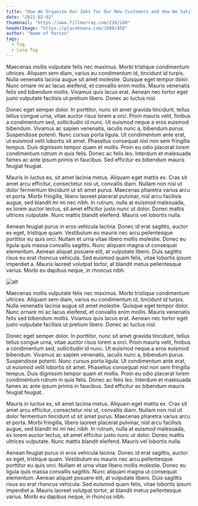 ```yaml
---
title: "How We Organize Our Jobs for Our New Customers and How We Satify Them."
date: "2021-02-02"
thumbnail: "https://www.fillmurray.com/220/160"
headerImage: "https://placekeanu.com/1000/450"
author: "Name of Person"
tags:
  - Tag
  - Long Tag
---
```


Maecenas mollis vulputate felis nec maximus. Morbi tristique condimentum ultrices. Aliquam sem diam, varius eu condimentum id, tincidunt id turpis. Nulla venenatis lacinia augue sit amet molestie. Quisque eget tempor dolor. Nunc ornare mi ac lacus eleifend, et convallis enim mollis. Mauris venenatis felis sed bibendum mollis. Vivamus quis lacus erat. Aenean nec tortor eget justo vulputate facilisis ut pretium libero. Donec ac luctus nisl.

Donec eget semper dolor. In porttitor, nunc sit amet gravida tincidunt, tellus tellus congue urna, vitae auctor risus lorem a orci. Proin mauris velit, finibus a condimentum sed, sollicitudin id nunc. Ut euismod neque a eros euismod bibendum. Vivamus ac sapien venenatis, iaculis nunc a, bibendum purus. Suspendisse potenti. Nunc cursus porta ligula. Ut condimentum ante erat, ut euismod velit lobortis sit amet. Phasellus consequat nisl non sem fringilla tempus. Duis dignissim tempor quam et mollis. Proin eu odio placerat lorem condimentum rutrum in quis felis. Donec ac felis leo. Interdum et malesuada fames ac ante ipsum primis in faucibus. Sed efficitur ex bibendum mauris feugiat feugiat.

Mauris in luctus ex, sit amet lacinia metus. Aliquam eget mattis ex. Cras sit amet arcu efficitur, consectetur nisi ut, convallis diam. Nullam non nisl ut dolor fermentum tincidunt ut sit amet purus. Maecenas pharetra varius arcu et porta. Morbi fringilla, libero laoreet placerat pulvinar, nisl arcu facilisis augue, sed blandit mi mi nec nibh. In rutrum, nulla at euismod malesuada, ex lorem auctor lectus, sit amet efficitur justo nunc ut dolor. Donec mattis ultrices vulputate. Nunc mattis blandit eleifend. Mauris vel lobortis nulla.

Aenean feugiat purus in eros vehicula lacinia. Donec id erat sagittis, auctor ex eget, tristique quam. Vestibulum eu mauris nec arcu pellentesque porttitor eu quis orci. Nullam et urna vitae libero mollis molestie. Donec eu ligula quis massa convallis sagittis. Nunc aliquam magna ut consequat elementum. Aenean aliquet posuere elit, at vulputate libero. Duis sagittis risus eu erat rhoncus vehicula. Sed euismod quam felis, vitae lobortis ipsum imperdiet a. Mauris laoreet volutpat tortor, at blandit metus pellentesque varius. Morbi eu dapibus neque, in rhoncus nibh.

![alt](https://mdx-logo.now.sh)

Maecenas mollis vulputate felis nec maximus. Morbi tristique condimentum ultrices. Aliquam sem diam, varius eu condimentum id, tincidunt id turpis. Nulla venenatis lacinia augue sit amet molestie. Quisque eget tempor dolor. Nunc ornare mi ac lacus eleifend, et convallis enim mollis. Mauris venenatis felis sed bibendum mollis. Vivamus quis lacus erat. Aenean nec tortor eget justo vulputate facilisis ut pretium libero. Donec ac luctus nisl.

Donec eget semper dolor. In porttitor, nunc sit amet gravida tincidunt, tellus tellus congue urna, vitae auctor risus lorem a orci. Proin mauris velit, finibus a condimentum sed, sollicitudin id nunc. Ut euismod neque a eros euismod bibendum. Vivamus ac sapien venenatis, iaculis nunc a, bibendum purus. Suspendisse potenti. Nunc cursus porta ligula. Ut condimentum ante erat, ut euismod velit lobortis sit amet. Phasellus consequat nisl non sem fringilla tempus. Duis dignissim tempor quam et mollis. Proin eu odio placerat lorem condimentum rutrum in quis felis. Donec ac felis leo. Interdum et malesuada fames ac ante ipsum primis in faucibus. Sed efficitur ex bibendum mauris feugiat feugiat.

Mauris in luctus ex, sit amet lacinia metus. Aliquam eget mattis ex. Cras sit amet arcu efficitur, consectetur nisi ut, convallis diam. Nullam non nisl ut dolor fermentum tincidunt ut sit amet purus. Maecenas pharetra varius arcu et porta. Morbi fringilla, libero laoreet placerat pulvinar, nisl arcu facilisis augue, sed blandit mi mi nec nibh. In rutrum, nulla at euismod malesuada, ex lorem auctor lectus, sit amet efficitur justo nunc ut dolor. Donec mattis ultrices vulputate. Nunc mattis blandit eleifend. Mauris vel lobortis nulla.

Aenean feugiat purus in eros vehicula lacinia. Donec id erat sagittis, auctor ex eget, tristique quam. Vestibulum eu mauris nec arcu pellentesque porttitor eu quis orci. Nullam et urna vitae libero mollis molestie. Donec eu ligula quis massa convallis sagittis. Nunc aliquam magna ut consequat elementum. Aenean aliquet posuere elit, at vulputate libero. Duis sagittis risus eu erat rhoncus vehicula. Sed euismod quam felis, vitae lobortis ipsum imperdiet a. Mauris laoreet volutpat tortor, at blandit metus pellentesque varius. Morbi eu dapibus neque, in rhoncus nibh.